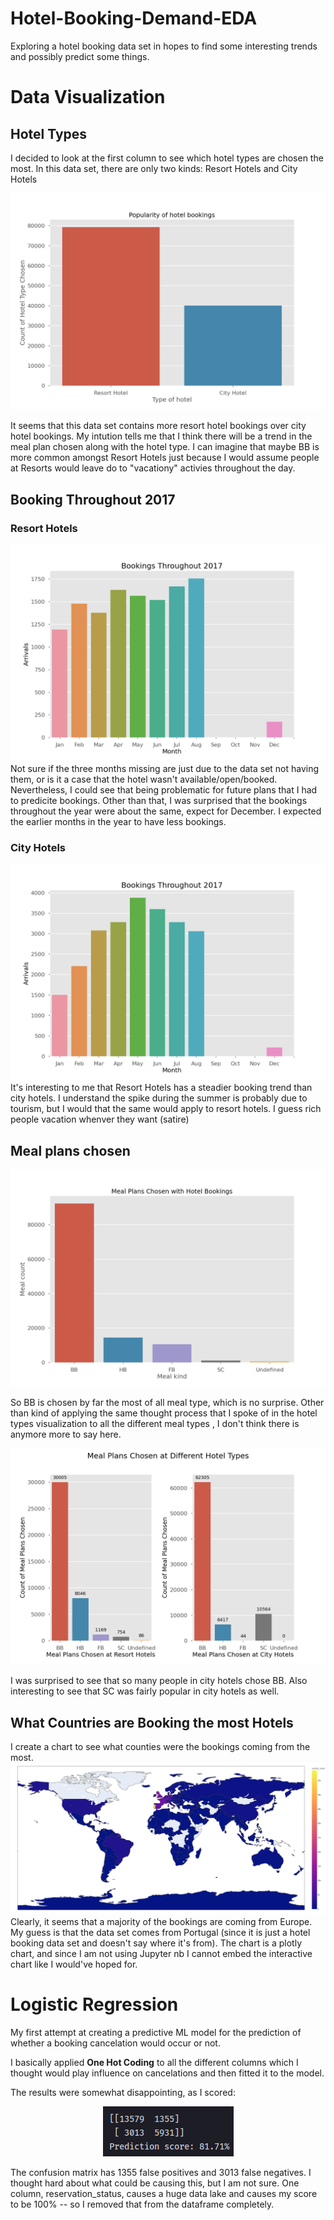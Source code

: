 # Hotel-Booking-Demand-EDA
Exploring a hotel booking data set in hopes to find some interesting trends and possibly predict some things. 


# Data Visualization

## Hotel Types
I decided to look at the first column to see which hotel types are chosen the most. In this data set, there are only two kinds: Resort Hotels and City Hotels

![alt text](https://github.com/jbofill10/Hotel-Booking-Demand-EDA/blob/master/Data%20Visualization/HotelType.png)

It seems that this data set contains more resort hotel bookings over city hotel bookings. My intution tells me that I think there will be a trend in the meal plan chosen along with the hotel type. I can imagine that maybe BB is more common amongst Resort Hotels just because I would assume people at Resorts would leave do to "vacationy" activies throughout the day.

## Booking Throughout 2017

### Resort Hotels
![alt text](https://github.com/jbofill10/Hotel-Booking-Demand-EDA/blob/master/Data%20Visualization/bookings2017.png)
Not sure if the three months missing are just due to the data set not having them, or is it a case that the hotel wasn't available/open/booked. Nevertheless, I could see that being problematic for future plans that I had to predicite bookings. Other than that, I was surprised that the bookings throughout the year were about the same, expect for December. I expected the earlier months in the year to have less bookings.

### City Hotels
![alt text](https://github.com/jbofill10/Hotel-Booking-Demand-EDA/blob/master/Data%20Visualization/city_bookings2017.png)
It's interesting to me that Resort Hotels has a steadier booking trend than city hotels. I understand the spike during the summer is probably due to tourism, but I would that the same would apply to resort hotels. I guess rich people vacation whenver they want (satire)

## Meal plans chosen

![alt text](https://github.com/jbofill10/Hotel-Booking-Demand-EDA/blob/master/Data%20Visualization/MealTypes.png)

So BB is chosen by far the most of all meal type, which is no surprise. Other than kind of applying the same thought process that I spoke of in the hotel types visualization to all the different meal types , I don't think there is anymore more to say here. 

![alt text](https://github.com/jbofill10/Hotel-Booking-Demand-EDA/blob/master/Data%20Visualization/MealsChosenAtHotels.png) 

I was surprised to see that so many people in city hotels chose BB. Also interesting to see that SC was fairly popular in city hotels as well.

## What Countries are Booking the most Hotels
I create a chart to see what counties were the bookings coming from the most.
![alt text](https://github.com/jbofill10/Hotel-Booking-Demand-EDA/blob/master/Data%20Visualization/BookingsAroundTheWorld.png)
Clearly, it seems that a majority of the bookings are coming from Europe. My guess is that the data set comes from Portugal (since it is just a hotel booking data set and doesn't say where it's from). The chart is a plotly chart, and since I am not using Jupyter nb I cannot embed the interactive chart like I would've hoped for.




# Logistic Regression
My first attempt at creating a predictive ML model for the prediction of whether a booking cancelation would occur or not.

I basically applied **One Hot Coding** to all the different columns which I thought would play influence on cancelations and then fitted it to the model.

The results were somewhat disappointing, as I scored:  

<p align="center">
  <img src="https://github.com/jbofill10/Hotel-Booking-Demand-EDA/blob/master/Data%20Visualization/ModelScores.png">
</p>

The confusion matrix has 1355 false positives and 3013 false negatives. I thought hard about what could be causing this, but I am not sure. One column, reservation_status, causes a huge data lake and causes my score to be 100% -- so I removed that from the dataframe completely. 
